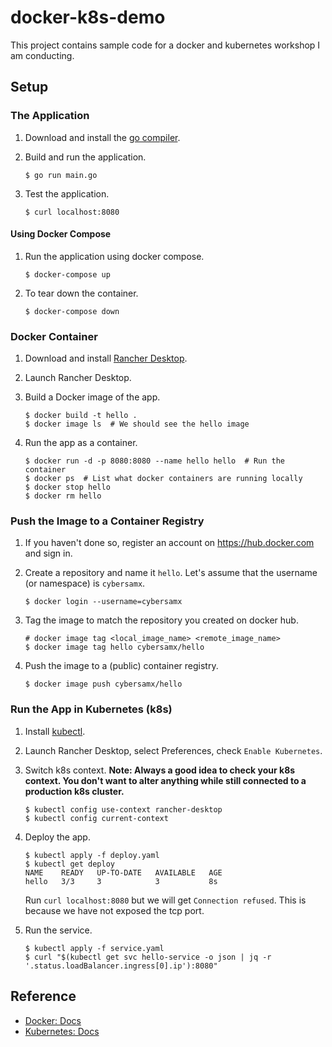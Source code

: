# docker-k8s-demo

This project contains sample code for a docker and kubernetes workshop I am conducting.

## Setup

### The Application

1. Download and install the [go compiler](https://go.dev/dl/).
1. Build and run the application.

   ```shell
   $ go run main.go
   ```

1. Test the application.

   ```shell
   $ curl localhost:8080
   ```

#### Using Docker Compose

1. Run the application using docker compose.

   ```shell
   $ docker-compose up
   ```
   
1. To tear down the container.

   ```shell
   $ docker-compose down
   ```

### Docker Container

1. Download and install [Rancher Desktop](https://rancherdesktop.io/).
1. Launch Rancher Desktop.
1. Build a Docker image of the app.

   ```shell
   $ docker build -t hello .
   $ docker image ls  # We should see the hello image
   ```

1. Run the app as a container.

   ```shell
   $ docker run -d -p 8080:8080 --name hello hello  # Run the container
   $ docker ps  # List what docker containers are running locally
   $ docker stop hello
   $ docker rm hello
   ```

### Push the Image to a Container Registry

1. If you haven't done so, register an account on <https://hub.docker.com> and sign in.
1. Create a repository and name it `hello`. Let's assume that the username (or namespace) is `cybersamx`.

   ```shell
   $ docker login --username=cybersamx
   ```

1. Tag the image to match the repository you created on docker hub.

   ```shell
   # docker image tag <local_image_name> <remote_image_name>
   $ docker image tag hello cybersamx/hello
   ```

1. Push the image to a (public) container registry.

   ```shell
   $ docker image push cybersamx/hello
   ```

### Run the App in Kubernetes (k8s)

1. Install [kubectl](https://kubernetes.io/docs/tasks/tools/).
1. Launch Rancher Desktop, select Preferences, check `Enable Kubernetes`.
1. Switch k8s context. **Note: Always a good idea to check your k8s context. You don't want to alter anything while still connected to a production k8s cluster.**

   ```shell
   $ kubectl config use-context rancher-desktop
   $ kubectl config current-context
   ```

1. Deploy the app.

   ```shell
   $ kubectl apply -f deploy.yaml
   $ kubectl get deploy
   NAME    READY   UP-TO-DATE   AVAILABLE   AGE
   hello   3/3     3            3           8s
   ```

   Run `curl localhost:8080` but we will get `Connection refused`. This is because we have not exposed the tcp port.

1. Run the service.

   ```shell
   $ kubectl apply -f service.yaml
   $ curl "$(kubectl get svc hello-service -o json | jq -r '.status.loadBalancer.ingress[0].ip'):8080"
   ```

## Reference

* [Docker: Docs](https://docs.docker.com/)
* [Kubernetes: Docs](https://kubernetes.io/docs/home/)
